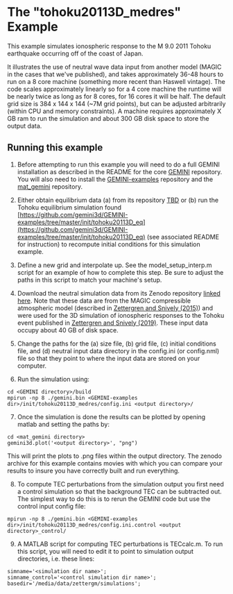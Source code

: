# The "tohoku20113D\_medres" Example

This example simulates ionospheric response to the M 9.0 2011 Tohoku earthquake occurring off of the coast of Japan.

It illustrates the use of neutral wave data input from another model (MAGIC in the cases that we've published), and takes approximately 36-48 hours to run on a 8 core machine (something more recent than Haswell vintage).  The code scales approximately linearly so for a 4 core machine the runtime will be nearly twice as long as for 8 cores, for 16 cores it will be half.  The default grid size is 384 x 144 x 144 (~7M grid points), but can be adjusted arbitrarily (within CPU and memory constraints).  A machine requires approximately X GB ram to run the simulation and about 300 GB disk space to store the output data.

## Running this example

1. Before attempting to run this example you will need to do a full GEMINI installation as described in the README for the core [GEMINI](https://github.com/gemini3d/gemini3d) repository.  You will also need to install the [GEMINI-examples](https://github.com/gemini3d/GEMINI-examples) repository and the [mat_gemini](https://github.com/gemini3d/mat_gemini) repository.

2. Either obtain equilibrium data (a) from its repository [TBD]() or (b) run the Tohoku equilibrium simulation found [https://github.com/gemini3d/GEMINI-examples/tree/master/init/tohoku20113D_eq](https://github.com/gemini3d/GEMINI-examples/tree/master/init/tohoku20113D_eq) (see associated README for instruction) to recompute initial conditions for this simulation example.

3. Define a new grid and interpolate up.  See the model_setup_interp.m script for an example of how to complete this step.  Be sure to adjust the paths in this script to match your machine's setup.

4. Download the neutral simulation data from its Zenodo repository [linked here](www.).  Note that these data are from the MAGIC compressible atmospheric model (described in [Zettergren and Snively (2015)](https://agupubs.onlinelibrary.wiley.com/doi/full/10.1002/2015JA021116)) and were used for the 3D simulation of ionospheric responses to the Tohoku event published in [Zettergren and Snively (2019)](https://agupubs.onlinelibrary.wiley.com/doi/full/10.1029/2018GL081569?casa_token=g2l3MOiyg4YAAAAA%3AUygvgBFrbj0ffiFzZuEhogWuAODDE3HH3RohpCDy5BvflfBqK_58jjy1kTe8EsAup9OxZBYNr34OpM5t).  These input data occupy about 40 GB of disk space.

5. Change the paths for the (a) size file, (b) grid file, (c) initial conditions file, and (d) neutral input data directory in the config.ini (or config.nml) file so that they point to where the input data are stored on your computer.

6. Run the simulation using:

```
cd <GEMINI directory>/build
mpirun -np 8 ./gemini.bin <GEMINI-examples dir>/init/tohoku20113D_medres/config.ini <output directory>/
```

7. Once the simulation is done the results can be plotted by opening matlab and setting the paths by:

```
cd <mat_gemini directory>
gemini3d.plot('<output directory>', "png")
```

This will print the plots to .png files within the output directory.  The zenodo archive for this example contains movies with which you can compare your results to insure you have correctly built and run everything.

8. To compute TEC perturbations from the simulation output you first need a control simulation so that the background TEC can be subtracted out.  The simplest way to do this is to rerun the GEMINI code but use the control input config file:

```
mpirun -np 8 ./gemini.bin <GEMINI-examples dir>/init/tohoku20113D_medres/config.ini.control <output directory>_control/
```

9. A MATLAB script for computing TEC perturbations is TECcalc.m.  To run this script, you will need to edit it to point to simulation output directories, i.e. these lines:

```
simname='<simulation dir name>';
simname_control='<control simulation dir name>';
basedir='/media/data/zettergm/simulations';
```
